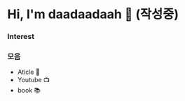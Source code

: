# Hi, I'm daadaadaah 👋 (작성중)
### Interest



### 모음
- Aticle 📰
- Youtube 📺
- book 📚

<!--
**daadaadaah/daadaadaah** is a ✨ _special_ ✨ repository because its `README.md` (this file) appears on your GitHub profile.

Here are some ideas to get you started:

- 🔭 I’m currently working on ...
- 🌱 I’m currently learning ...
- 👯 I’m looking to collaborate on ...
- 🤔 I’m looking for help with ...
- 💬 Ask me about ...
- 📫 How to reach me: ...
- 😄 Pronouns: ...
- ⚡ Fun fact: ...
-->
